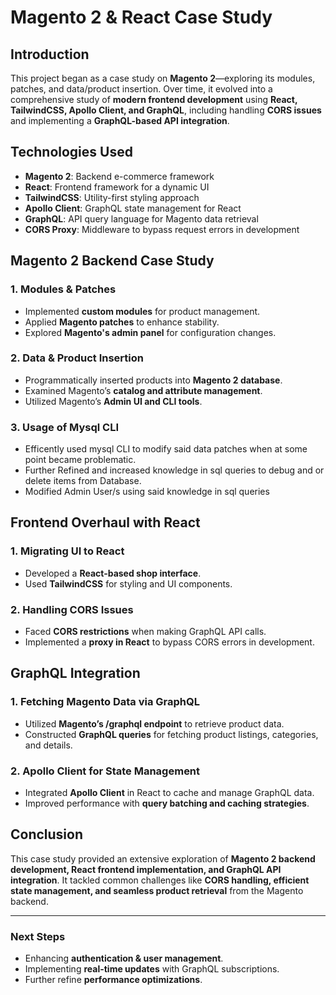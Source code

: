 # Magento 2 & React Case Study

## Introduction
This project began as a case study on **Magento 2**—exploring its modules, patches, and data/product insertion. Over time, it evolved into a comprehensive study of **modern frontend development** using **React, TailwindCSS, Apollo Client, and GraphQL**, including handling **CORS issues** and implementing a **GraphQL-based API integration**.

## Technologies Used
- **Magento 2**: Backend e-commerce framework
- **React**: Frontend framework for a dynamic UI
- **TailwindCSS**: Utility-first styling approach
- **Apollo Client**: GraphQL state management for React
- **GraphQL**: API query language for Magento data retrieval
- **CORS Proxy**: Middleware to bypass request errors in development

## Magento 2 Backend Case Study
### 1. Modules & Patches
- Implemented **custom modules** for product management.
- Applied **Magento patches** to enhance stability.
- Explored **Magento's admin panel** for configuration changes.

### 2. Data & Product Insertion
- Programmatically inserted products into **Magento 2 database**.
- Examined Magento’s **catalog and attribute management**.
- Utilized Magento’s **Admin UI and CLI tools**.

### 3. Usage of Mysql CLI
- Efficently used mysql CLI to modify said data patches when at some point became problematic.
- Further Refined and increased knowledge in sql queries to debug and or delete items from Database.
- Modified Admin User/s using said knowledge in sql queries

## Frontend Overhaul with React
### 1. Migrating UI to React
- Developed a **React-based shop interface**.
- Used **TailwindCSS** for styling and UI components.

### 2. Handling CORS Issues
- Faced **CORS restrictions** when making GraphQL API calls.
- Implemented a **proxy in React** to bypass CORS errors in development.

## GraphQL Integration
### 1. Fetching Magento Data via GraphQL
- Utilized **Magento’s /graphql endpoint** to retrieve product data.
- Constructed **GraphQL queries** for fetching product listings, categories, and details.

### 2. Apollo Client for State Management
- Integrated **Apollo Client** in React to cache and manage GraphQL data.
- Improved performance with **query batching and caching strategies**.

## Conclusion
This case study provided an extensive exploration of **Magento 2 backend development, React frontend implementation, and GraphQL API integration**. It tackled common challenges like **CORS handling, efficient state management, and seamless product retrieval** from the Magento backend.

---

### Next Steps
- Enhancing **authentication & user management**.
- Implementing **real-time updates** with GraphQL subscriptions.
- Further refine **performance optimizations**.


